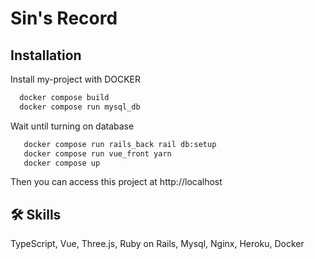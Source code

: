 # Sin's Record

## Installation

Install my-project with DOCKER
```bash
  docker compose build
  docker compose run mysql_db
```
Wait until turning on database

```bash
   docker compose run rails_back rail db:setup
   docker compose run vue_front yarn
   docker compose up
```
Then you can access this project at http://localhost 

## 🛠 Skills
TypeScript, Vue, Three.js, Ruby on Rails, Mysql, Nginx, Heroku, Docker
